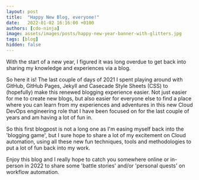 ```yaml
---
layout: post
title:  "Happy New Blog, everyone!"
date:   2022-01-02 16:16:00 +0100
authors: [cdo-ninja]
image: assets/images/posts/happy-new-year-banner-with-glitters.jpg
tags: [blog]
hidden: false
---
```

With the start of a new year, I figured it was long overdue to get back into sharing my knowledge and experiences via a blog.

So here it is! The last couple of days of 2021 I spent playing around with GitHub, GitHub Pages, Jekyll and Casecade Style Sheets (CSS) to (hopefully) make this renewed blogging experience easier. Not just easier for me to create new blogs, but also easier for everyone else to find a place where you can learn from my experiences and adventures in this new Cloud DevOps engineering role that I have been focused on for the last couple of years and am having a lot of fun in.

So this first blogpost is not a long one as I'm easing myself back into the 'blogging game', but I sure hope to share a lot of my excitement on Cloud automation, using all these new fun techniques, tools and methodologies to put a lot of fun back into my work.

Enjoy this blog and I really hope to catch you somewhere online or in-person in 2022 to share some 'battle stories' and/or 'personal quests' on workflow automation.
